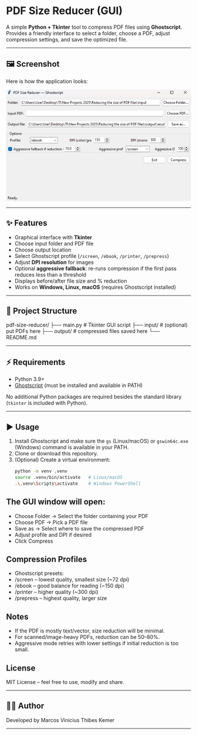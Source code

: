 # PDF Size Reducer (GUI)

A simple **Python + Tkinter** tool to compress PDF files using **Ghostscript**.  
Provides a friendly interface to select a folder, choose a PDF, adjust compression settings, and save the optimized file.

---

## 🖼️ Screenshot

Here is how the application looks:

![PDF Reducer GUI](docs/screenshot_gui.png)

---

## ✨ Features
- Graphical interface with **Tkinter**
- Choose input folder and PDF file
- Choose output location
- Select Ghostscript profile (`/screen`, `/ebook`, `/printer`, `/prepress`)
- Adjust **DPI resolution** for images
- Optional **aggressive fallback**: re-runs compression if the first pass reduces less than a threshold
- Displays before/after file size and % reduction
- Works on **Windows, Linux, macOS** (requires Ghostscript installed)

---

## 📂 Project Structure

pdf-size-reducer/
├── main.py # Tkinter GUI script
├── input/ # (optional) put PDFs here
├── output/ # compressed files saved here
└── README.md


---

## ⚡ Requirements

- Python 3.9+
- [Ghostscript](https://ghostscript.com/releases/gsdnld.html) (must be installed and available in PATH)

No additional Python packages are required besides the standard library (`tkinter` is included with Python).

---

## ▶️ Usage

1. Install Ghostscript and make sure the `gs` (Linux/macOS) or `gswin64c.exe` (Windows) command is available in your PATH.
2. Clone or download this repository.
3. (Optional) Create a virtual environment:
   ```bash
   python -m venv .venv
   source .venv/bin/activate   # Linux/macOS
   .\.venv\Scripts\activate    # Windows PowerShell

## The GUI window will open:

 - Choose Folder → Select the folder containing your PDF
 - Choose PDF → Pick a PDF file
 - Save as → Select where to save the compressed PDF
 - Adjust profile and DPI if desired
 - Click Compress

## Compression Profiles

 - Ghostscript presets: 
 - /screen – lowest quality, smallest size (~72 dpi)
 - /ebook – good balance for reading (~150 dpi)
 - /printer – higher quality (~300 dpi)
 - /prepress – highest quality, larger size

## Notes

- If the PDF is mostly text/vector, size reduction will be minimal.
- For scanned/image-heavy PDFs, reduction can be 50–80%. 
- Aggressive mode retries with lower settings if initial reduction is too small. 

## License

MIT License – feel free to use, modify and share.

---

## 👨‍💻 Author

Developed by Marcos Vinicius Thibes Kemer

---
